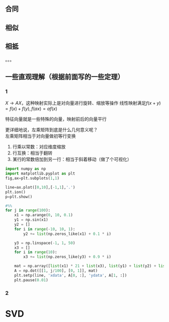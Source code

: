 ## 合同
## 相似
## 相抵
。。。


## 一些直观理解（根据前面写的一些定理）
### 1
$X\to AX$，这种映射实际上是对向量进行旋转、缩放等操作
线性映射满足$f(x+y)=f(x)+f(y),f(ax)=af(x)$  

特征向量就是一些特殊的向量，映射前后的向量平行


更详细地说，左乘矩阵到底是什么几何意义呢？  
左乘矩阵相当于对向量做初等行变换
1. 行乘以常数：对应维度缩放
2. 行互换：相当于翻转
3. 某行的常数倍加到另一行：相当于斜着移动（做了个可视化）


```py
import numpy as np
import matplotlib.pyplot as plt
fig,ax=plt.subplots(1,1)

line=ax.plot([0,10],[-1,1],'.')
plt.ion()
p=plt.show()

#%%
for j in range(100):
    x1 = np.arange(0, 10, 0.1)
    y1 = np.sin(x1)
    y2 = []
    for i in range(-10, 10, 1):
        y2 += list(np.zeros_like(x1) + 0.1 * i)

    y3 = np.linspace(-1, 1, 50)
    x3 = []
    for i in range(10):
        x3 += list(np.zeros_like(y3) + 0.9 * i)

    mat = np.array([list(x1) * 21 + list(x3), list(y1) + list(y2) + list(y3) * 10])
    A = np.dot([[1, j/100], [0, 1]], mat)
    plt.setp(line, 'xdata', A[0, :], 'ydata', A[1, :])
    plt.pause(0.01)

```

### 2
# SVD
